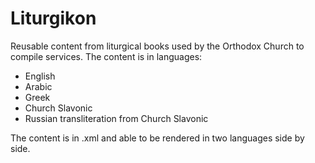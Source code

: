 # Liturgikon
Reusable content from liturgical books used by the Orthodox Church to compile services.
The content is in languages:
- English
- Arabic
- Greek
- Church Slavonic
- Russian transliteration from Church Slavonic

The content is in .xml and able to be rendered in two languages side by side. 

